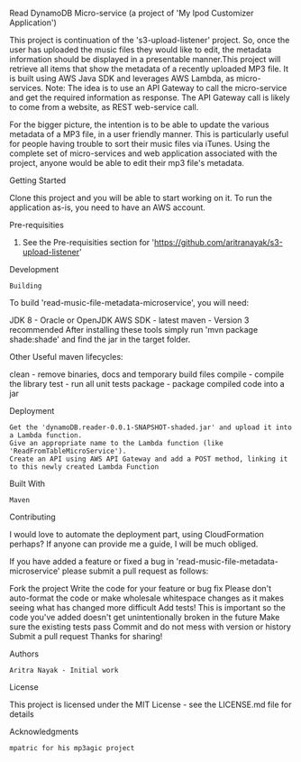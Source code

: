 Read DynamoDB Micro-service (a project of 'My Ipod Customizer Application')

This project is continuation of the 's3-upload-listener' project. So, once the user has uploaded the music files they would like to edit,
the metadata information should be displayed in a presentable manner.This project will retrieve all items that show the metadata of a recently uploaded MP3 file. It is built using AWS Java SDK and leverages AWS Lambda, as micro-services.
Note: The idea is to use an API Gateway to call the micro-service and get the required information as response. The API Gateway call is likely to come from a website, as REST web-service call.

For the bigger picture, the intention is to be able to update the various metadata of a MP3 file, in a user friendly manner.
This is particularly useful for people having trouble to sort their music files via iTunes. Using the complete set of micro-services and web application associated with the project,
anyone would be able to edit their mp3 file's metadata.

Getting Started

Clone this project and you will be able to start working on it. To run the application as-is, you need to have an AWS account.

Pre-requisities

 1. See the Pre-requisities section for 'https://github.com/aritranayak/s3-upload-listener' 

Development

	Building

To build 'read-music-file-metadata-microservice', you will need:

JDK 8 - Oracle or OpenJDK
AWS SDK - latest
maven - Version 3 recommended
After installing these tools simply run 'mvn package shade:shade' and find the jar in the target folder.

Other Useful maven lifecycles:

clean - remove binaries, docs and temporary build files
compile - compile the library
test - run all unit tests
package - package compiled code into a jar

Deployment

	Get the 'dynamoDB.reader-0.0.1-SNAPSHOT-shaded.jar' and upload it into a Lambda function.
	Give an appropriate name to the Lambda function (like 'ReadFromTableMicroService').
	Create an API using AWS API Gateway and add a POST method, linking it to this newly created Lambda Function
	

Built With

    Maven

Contributing

I would love to automate the deployment part, using CloudFormation perhaps? If anyone can provide me a guide, I will be much obliged.

If you have added a feature or fixed a bug in 'read-music-file-metadata-microservice' please submit a pull request as follows:

Fork the project
Write the code for your feature or bug fix
Please don't auto-format the code or make wholesale whitespace changes as it makes seeing what has changed more difficult
Add tests! This is important so the code you've added doesn't get unintentionally broken in the future
Make sure the existing tests pass
Commit and do not mess with version or history
Submit a pull request
Thanks for sharing!


Authors

    Aritra Nayak - Initial work

License

This project is licensed under the MIT License - see the LICENSE.md file for details

Acknowledgments

    mpatric for his mp3agic project
